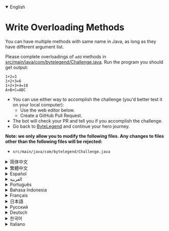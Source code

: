 <details open='true'>
<summary>English</summary>

# Write Overloading Methods

You can have multiple methods with same name in Java, as long as they have different argument list.

Please complete overloadings of `add` methods in [src/main/java/com/bytelegend/Challenge.java](https://github.com/ByteLegendQuest/java-write-overloading-methods/blob/main/src/main/java/com/bytelegend/Challenge.java). Run the program you should get output:

```
1+2=3
1+2+3=6
1+2+3+4=10
A+B+C=ABC
```

- You can use either way to accomplish the challenge (you'd better test it on your local computer):
  - Use the web editor below.
  - Create a GitHub Pull Request.
- The bot will check your PR and tell you if you accomplish the challenge.
- Go back to [ByteLegend](https://bytelegend.com) and continue your hero journey.


**Note: we only allow you to modify the following files.
Any changes to files other than the following files will be rejected:**

- `src/main/java/com/bytelegend/Challenge.java`
</details>

<details>
<summary>简体中文</summary>

# 编写<ruby>重载<rt>overload</rt></ruby>的方法

在Java中，你可以编写多个同名方法，只要他们的参数列表不同即可。

请在[src/main/java/com/bytelegend/Challenge.java](https://github.com/ByteLegendQuest/java-write-overloading-methods/blob/main/src/main/java/com/bytelegend/Challenge.java)中编写`add`方法的<ruby>重载<rt>overload</rt>，使之通过编译，且运行输出：

```
1+2=3
1+2+3=6
1+2+3+4=10
A+B+C=ABC
```

- 你可以使用任意一种方法完成挑战（最好先在自己的本地电脑上测试通过）：
  - 使用下面的网页编辑器。
  - 创建一个GitHub Pull Request。
- 机器人将会检查你的回答，告诉你是否通过了挑战。
- 回到[字节传说](https://bytelegend.com)，然后继续你的英雄旅程。


**注意：我们只允许您修改以下文件，任何对其他文件的修改都会被拒绝：**

- `src/main/java/com/bytelegend/Challenge.java`
</details>

<details>
<summary>繁體中文</summary>

<h1>寫重載方法</h1><p>在 Java 中可以有多個同名的方法，只要它們有不同的參數列表。</p><p>請<a href="https://github.com/ByteLegendQuest/java-write-overloading-methods/blob/main/src/main/java/com/bytelegend/Challenge.java" target="_blank">在 src/main/java/com/bytelegend/Challenge.java 中</a><code class="notranslate">add</code>方法的重載。運行程序你應該得到輸出：</p><pre class="notranslate"><code class="notranslate">1+2=3
1+2+3=6
1+2+3+4=10
A+B+C=ABC
</code></pre><ul><li>您可以使用任何一種方式來完成挑戰（最好在本地計算機上進行測試）：<ul><li>使用下面的網絡編輯器。</li><li>創建 GitHub 拉取請求。</li></ul></li><li>機器人將檢查您的 PR 並告訴您是否完成了挑戰。</li><li>回到<a href="https://bytelegend.com" target="_blank">ByteLegend</a> ，繼續你的英雄之旅。</li></ul><p><strong>注意：我們只允許您修改以下文件。對以下文件以外的文件的任何更改都將被拒絕：</strong></p><ul><li> <code class="notranslate">src/main/java/com/bytelegend/Challenge.java</code></li></ul></details>

<details>
<summary>Español</summary>

<h1>Escribir métodos de sobrecarga</h1><p> Puede tener varios métodos con el mismo nombre en Java, siempre que tengan una lista de argumentos diferente.</p><p> Complete las sobrecargas de los métodos <code class="notranslate">add</code> <a href="https://github.com/ByteLegendQuest/java-write-overloading-methods/blob/main/src/main/java/com/bytelegend/Challenge.java" target="_blank">en src / main / java / com / bytelegend / Challenge.java</a> . Ejecute el programa que debería obtener la salida:</p><pre class="notranslate"><code class="notranslate">1+2=3
1+2+3=6
1+2+3+4=10
A+B+C=ABC
</code></pre><ul><li>Puede usar cualquiera de las dos formas para lograr el desafío (será mejor que lo pruebe en su computadora local):<ul><li> Utilice el editor web a continuación.</li><li> Cree una solicitud de extracción de GitHub.</li></ul></li><li> El bot comprobará tus relaciones públicas y te dirá si logras el desafío.</li><li> Vuelve a <a href="https://bytelegend.com" target="_blank">ByteLegend</a> y continúa tu viaje de héroe.</li></ul><p> <strong>Nota: solo le permitimos modificar los siguientes archivos. Se rechazará cualquier cambio en archivos que no sean los siguientes:</strong></p><ul><li> <code class="notranslate">src/main/java/com/bytelegend/Challenge.java</code></li></ul></details>

<details>
<summary>العربية</summary>

<h1 style=";text-align:right;direction:rtl">اكتب طرق التحميل الزائد</h1><p style=";text-align:right;direction:rtl"> يمكن أن يكون لديك طرق متعددة بنفس الاسم في Java ، طالما أن لديهم قائمة وسيطات مختلفة.</p><p style=";text-align:right;direction:rtl"> يرجى إكمال التحميل الزائد لطرق <code class="notranslate">add</code> <a href="https://github.com/ByteLegendQuest/java-write-overloading-methods/blob/main/src/main/java/com/bytelegend/Challenge.java" target="_blank">في src / main / java / com / bytelegend / Challenge.java</a> . قم بتشغيل البرنامج الذي يجب أن تحصل على الإخراج:</p><pre class="notranslate" style=";text-align:right;direction:rtl"> <code class="notranslate">1+2=3
1+2+3=6
1+2+3+4=10
A+B+C=ABC
</code></pre><ul style=";text-align:right;direction:rtl"><li style=";text-align:right;direction:rtl">يمكنك استخدام أي من الطريقتين لإنجاز التحدي (من الأفضل اختباره على جهاز الكمبيوتر المحلي الخاص بك):<ul style=";text-align:right;direction:rtl"><li style=";text-align:right;direction:rtl"> استخدم محرر الويب أدناه.</li><li style=";text-align:right;direction:rtl"> إنشاء طلب سحب على GitHub.</li></ul></li><li style=";text-align:right;direction:rtl"> سيتحقق الروبوت من العلاقات العامة الخاصة بك ويخبرك إذا أنجزت التحدي.</li><li style=";text-align:right;direction:rtl"> ارجع إلى <a href="https://bytelegend.com" target="_blank">ByteLegend وتابع</a> رحلة بطلك.</li></ul><p style=";text-align:right;direction:rtl"> <strong>ملاحظة: نسمح لك فقط بتعديل الملفات التالية. سيتم رفض أي تغييرات يتم إجراؤها على الملفات بخلاف الملفات التالية:</strong></p><ul style=";text-align:right;direction:rtl"><li style=";text-align:right;direction:rtl"> <code class="notranslate">src/main/java/com/bytelegend/Challenge.java</code></li></ul></details>

<details>
<summary>Português</summary>

<h1>Escrever métodos de sobrecarga</h1><p> Você pode ter vários métodos com o mesmo nome em Java, contanto que eles tenham listas de argumentos diferentes.</p><p> Conclua as sobrecargas dos métodos <code class="notranslate">add</code> <a href="https://github.com/ByteLegendQuest/java-write-overloading-methods/blob/main/src/main/java/com/bytelegend/Challenge.java" target="_blank">em src / main / java / com / bytelegend / Challenge.java</a> . Execute o programa, você deve obter a saída:</p><pre class="notranslate"><code class="notranslate">1+2=3
1+2+3=6
1+2+3+4=10
A+B+C=ABC
</code></pre><ul><li>Você pode usar qualquer uma das formas para cumprir o desafio (é melhor você testá-lo em seu computador local):<ul><li> Use o editor da web abaixo.</li><li> Crie uma solicitação pull do GitHub.</li></ul></li><li> O bot verificará seu PR e lhe dirá se você cumpriu o desafio.</li><li> Volte para <a href="https://bytelegend.com" target="_blank">ByteLegend</a> e continue sua jornada de herói.</li></ul><p> <strong>Nota: nós apenas permitimos que você modifique os seguintes arquivos. Quaisquer alterações em arquivos que não sejam os seguintes serão rejeitadas:</strong></p><ul><li> <code class="notranslate">src/main/java/com/bytelegend/Challenge.java</code></li></ul></details>

<details>
<summary>Bahasa Indonesia</summary>

<h1>Tulis Metode Overloading</h1><p> Anda dapat memiliki beberapa metode dengan nama yang sama di Java, selama mereka memiliki daftar argumen yang berbeda.</p><p> Harap selesaikan kelebihan metode <code class="notranslate">add</code> <a href="https://github.com/ByteLegendQuest/java-write-overloading-methods/blob/main/src/main/java/com/bytelegend/Challenge.java" target="_blank">di src/main/Java/com/bytelegend/Challenge.java</a> . Jalankan program yang seharusnya Anda dapatkan:</p><pre class="notranslate"><code class="notranslate">1+2=3
1+2+3=6
1+2+3+4=10
A+B+C=ABC
</code></pre><ul><li>Anda dapat menggunakan salah satu cara untuk menyelesaikan tantangan (sebaiknya Anda mengujinya di komputer lokal Anda):<ul><li> Gunakan editor web di bawah ini.</li><li> Buat Permintaan Tarik GitHub.</li></ul></li><li> Bot akan memeriksa PR Anda dan memberi tahu Anda jika Anda menyelesaikan tantangan.</li><li> Kembali ke <a href="https://bytelegend.com" target="_blank">ByteLegend</a> dan lanjutkan perjalanan pahlawan Anda.</li></ul><p> <strong>Catatan: kami hanya mengizinkan Anda untuk mengubah file berikut. Setiap perubahan pada file selain file berikut akan ditolak:</strong></p><ul><li> <code class="notranslate">src/main/java/com/bytelegend/Challenge.java</code></li></ul></details>

<details>
<summary>Français</summary>

<h1>Méthodes de surcharge d&#39;écriture</h1><p> Vous pouvez avoir plusieurs méthodes avec le même nom en Java, tant qu&#39;elles ont une liste d&#39;arguments différente.</p><p> Veuillez compléter les surcharges des méthodes d&#39; <code class="notranslate">add</code> <a href="https://github.com/ByteLegendQuest/java-write-overloading-methods/blob/main/src/main/java/com/bytelegend/Challenge.java" target="_blank">dans src/main/java/com/bytelegend/Challenge.java</a> . Exécutez le programme que vous devriez obtenir :</p><pre class="notranslate"><code class="notranslate">1+2=3
1+2+3=6
1+2+3+4=10
A+B+C=ABC
</code></pre><ul><li>Vous pouvez utiliser l&#39;une ou l&#39;autre manière pour relever le défi (vous feriez mieux de le tester sur votre ordinateur local) :<ul><li> Utilisez l&#39;éditeur Web ci-dessous.</li><li> Créez une demande d&#39;extraction GitHub.</li></ul></li><li> Le bot vérifiera votre PR et vous dira si vous réussissez le défi.</li><li> Retournez à <a href="https://bytelegend.com" target="_blank">ByteLegend</a> et continuez votre voyage de héros.</li></ul><p> <strong>Remarque : nous vous permettons uniquement de modifier les fichiers suivants. Toute modification apportée aux fichiers autres que les fichiers suivants sera rejetée :</strong></p><ul><li> <code class="notranslate">src/main/java/com/bytelegend/Challenge.java</code></li></ul></details>

<details>
<summary>日本語</summary>

<h1>オーバーロードメソッドを書く</h1><p>引数リストが異なる限り、Javaで同じ名前のメソッドを複数持つことができます。</p><p> <a href="https://github.com/ByteLegendQuest/java-write-overloading-methods/blob/main/src/main/java/com/bytelegend/Challenge.java" target="_blank">src / main / java / com / bytelegend /Challenge.java</a> <code class="notranslate">add</code>メソッドのオーバーロードを完了してください。出力が得られるはずのプログラムを実行します。</p><pre class="notranslate"><code class="notranslate">1+2=3
1+2+3=6
1+2+3+4=10
A+B+C=ABC
</code></pre><ul><li>どちらの方法でもチャレンジを達成できます（ローカルコンピューターでテストすることをお勧めします）。<ul><li>以下のWebエディタを使用してください。</li><li> GitHubプルリクエストを作成します。</li></ul></li><li>ボットはPRをチェックし、チャレンジを達成したかどうかを通知します。</li><li> <a href="https://bytelegend.com" target="_blank">ByteLegendに</a>戻り、ヒーローの旅を続けてください。</li></ul><p><strong>注：変更できるのは次のファイルのみです。次のファイル以外のファイルへの変更は拒否されます。</strong></p><ul><li> <code class="notranslate">src/main/java/com/bytelegend/Challenge.java</code></li></ul></details>

<details>
<summary>Русский</summary>

<h1>Методы перегрузки записи</h1><p> У вас может быть несколько методов с одним и тем же именем в Java, если они имеют разный список аргументов.</p><p> Завершите перегрузку методов <code class="notranslate">add</code> <a href="https://github.com/ByteLegendQuest/java-write-overloading-methods/blob/main/src/main/java/com/bytelegend/Challenge.java" target="_blank">в src / main / java / com / bytelegend / Challenge.java</a> . Запустите программу, вы должны получить результат:</p><pre class="notranslate"><code class="notranslate">1+2=3
1+2+3=6
1+2+3+4=10
A+B+C=ABC
</code></pre><ul><li>Вы можете использовать любой способ решения задачи (лучше протестируйте его на своем локальном компьютере):<ul><li> Воспользуйтесь веб-редактором ниже.</li><li> Создайте запрос на извлечение GitHub.</li></ul></li><li> Бот проверит ваш PR и скажет, справитесь ли вы с задачей.</li><li> Вернитесь в <a href="https://bytelegend.com" target="_blank">ByteLegend</a> и продолжите свой путь героя.</li></ul><p> <strong>Примечание: мы разрешаем вам изменять только следующие файлы. Любые изменения в файлах, кроме следующих, будут отклонены:</strong></p><ul><li> <code class="notranslate">src/main/java/com/bytelegend/Challenge.java</code></li></ul></details>

<details>
<summary>Deutsch</summary>

<h1>Methoden zum Überladen schreiben</h1><p> Sie können in Java mehrere Methoden mit demselben Namen verwenden, solange sie unterschiedliche Argumentlisten haben.</p><p> Bitte vervollständigen Sie das Überladen von <code class="notranslate">add</code> Methoden in <a href="https://github.com/ByteLegendQuest/java-write-overloading-methods/blob/main/src/main/java/com/bytelegend/Challenge.java" target="_blank">src/main/java/com/bytelegend/Challenge.java</a> . Führen Sie das Programm aus, das Sie eine Ausgabe erhalten sollten:</p><pre class="notranslate"><code class="notranslate">1+2=3
1+2+3=6
1+2+3+4=10
A+B+C=ABC
</code></pre><ul><li>Sie können die Herausforderung auf beide Arten meistern (am besten testen Sie sie auf Ihrem lokalen Computer):<ul><li> Verwenden Sie den untenstehenden Web-Editor.</li><li> Erstellen Sie eine GitHub-Pull-Anfrage.</li></ul></li><li> Der Bot überprüft Ihre PR und teilt Ihnen mit, ob Sie die Herausforderung meistern.</li><li> Gehen Sie zurück zu <a href="https://bytelegend.com" target="_blank">ByteLegend</a> und setzen Sie Ihre Heldenreise fort.</li></ul><p> <strong>Hinweis: Wir erlauben Ihnen nur, die folgenden Dateien zu ändern. Alle Änderungen an Dateien, die nicht die folgenden Dateien sind, werden abgelehnt:</strong></p><ul><li> <code class="notranslate">src/main/java/com/bytelegend/Challenge.java</code></li></ul></details>

<details>
<summary>한국어</summary>

<h1>오버로딩 방법 작성</h1><p> 다른 인수 목록이 있는 한 Java에서 동일한 이름을 가진 여러 메소드를 가질 수 있습니다.</p><p> <a href="https://github.com/ByteLegendQuest/java-write-overloading-methods/blob/main/src/main/java/com/bytelegend/Challenge.java" target="_blank">src/main/java/com/bytelegend/Challenge.java</a> <code class="notranslate">add</code> 메소드의 오버로딩을 완료하십시오. 출력을 받아야 하는 프로그램을 실행합니다.</p><pre class="notranslate"><code class="notranslate">1+2=3
1+2+3=6
1+2+3+4=10
A+B+C=ABC
</code></pre><ul><li>두 가지 방법 중 하나를 사용하여 도전 과제를 수행할 수 있습니다(로컬 컴퓨터에서 테스트하는 것이 좋습니다).<ul><li> 아래 웹 편집기를 사용하십시오.</li><li> GitHub 풀 요청을 만듭니다.</li></ul></li><li> 봇은 PR을 확인하고 도전 과제를 달성했는지 알려줍니다.</li><li> <a href="https://bytelegend.com" target="_blank">ByteLegend로</a> 돌아가 영웅 여정을 계속하세요.</li></ul><p> <strong>참고: 다음 파일만 수정할 수 있습니다. 다음 파일 이외의 파일에 대한 모든 변경 사항은 거부됩니다.</strong></p><ul><li> <code class="notranslate">src/main/java/com/bytelegend/Challenge.java</code></li></ul></details>

<details>
<summary>Italiano</summary>

<h1>Scrivi metodi di sovraccarico</h1><p> Puoi avere più metodi con lo stesso nome in Java, purché abbiano un elenco di argomenti diverso.</p><p> Completa gli overload dei metodi <code class="notranslate">add</code> <a href="https://github.com/ByteLegendQuest/java-write-overloading-methods/blob/main/src/main/java/com/bytelegend/Challenge.java" target="_blank">in src/main/java/com/bytelegend/Challenge.java</a> . Esegui il programma che dovresti ottenere in output:</p><pre class="notranslate"><code class="notranslate">1+2=3
1+2+3=6
1+2+3+4=10
A+B+C=ABC
</code></pre><ul><li>Puoi utilizzare entrambi i modi per completare la sfida (farai meglio a testarlo sul tuo computer locale):<ul><li> Usa l&#39;editor web qui sotto.</li><li> Crea una richiesta pull GitHub.</li></ul></li><li> Il bot controllerà il tuo PR e ti dirà se hai portato a termine la sfida.</li><li> Torna su <a href="https://bytelegend.com" target="_blank">ByteLegend</a> e continua il tuo viaggio da eroe.</li></ul><p> <strong>Nota: ti permettiamo di modificare solo i seguenti file. Qualsiasi modifica ai file diversi dai seguenti file verrà rifiutata:</strong></p><ul><li> <code class="notranslate">src/main/java/com/bytelegend/Challenge.java</code></li></ul></details>
